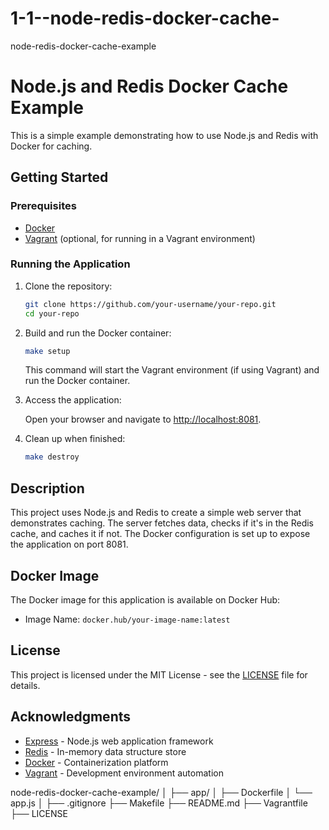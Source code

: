 # 1-1--node-redis-docker-cache-
node-redis-docker-cache-example
# Node.js and Redis Docker Cache Example

This is a simple example demonstrating how to use Node.js and Redis with Docker for caching.

## Getting Started

### Prerequisites

- [Docker](https://www.docker.com/)
- [Vagrant](https://www.vagrantup.com/) (optional, for running in a Vagrant environment)

### Running the Application

1. Clone the repository:

    ```bash
    git clone https://github.com/your-username/your-repo.git
    cd your-repo
    ```

2. Build and run the Docker container:

    ```bash
    make setup
    ```

   This command will start the Vagrant environment (if using Vagrant) and run the Docker container.

3. Access the application:

   Open your browser and navigate to [http://localhost:8081](http://localhost:8081).

4. Clean up when finished:

    ```bash
    make destroy
    ```

## Description

This project uses Node.js and Redis to create a simple web server that demonstrates caching. The server fetches data, checks if it's in the Redis cache, and caches it if not. The Docker configuration is set up to expose the application on port 8081.

## Docker Image

The Docker image for this application is available on Docker Hub:

- Image Name: `docker.hub/your-image-name:latest`

## License

This project is licensed under the MIT License - see the [LICENSE](LICENSE) file for details.

## Acknowledgments

- [Express](https://expressjs.com/) - Node.js web application framework
- [Redis](https://redis.io/) - In-memory data structure store
- [Docker](https://www.docker.com/) - Containerization platform
- [Vagrant](https://www.vagrantup.com/) - Development environment automation


node-redis-docker-cache-example/
│
├── app/
│   ├── Dockerfile
│   └── app.js
│
├── .gitignore
├── Makefile
├── README.md
├── Vagrantfile
├── LICENSE
